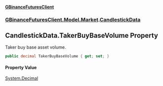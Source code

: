 #### [GBinanceFuturesClient](./index.md 'index')
### [GBinanceFuturesClient.Model.Market](./GBinanceFuturesClient-Model-Market.md 'GBinanceFuturesClient.Model.Market').[CandlestickData](./GBinanceFuturesClient-Model-Market-CandlestickData.md 'GBinanceFuturesClient.Model.Market.CandlestickData')
## CandlestickData.TakerBuyBaseVolume Property
Taker buy base asset volume.  
```csharp
public decimal TakerBuyBaseVolume { get; set; }
```
#### Property Value
[System.Decimal](https://docs.microsoft.com/en-us/dotnet/api/System.Decimal 'System.Decimal')  
